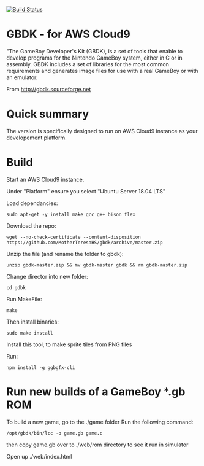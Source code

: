 [![Build Status](https://travis-ci.org/gheja/gbdk.svg?branch=master)](https://travis-ci.org/gheja/gbdk)

GBDK - for AWS Cloud9
=====================

"The GameBoy Developer's Kit (GBDK), is a set of tools that enable to
develop programs for the Nintendo GameBoy system, either in C or in
assembly. GBDK includes a set of libraries for the most common
requirements and generates image files for use with a real GameBoy or
with an emulator.

From http://gbdk.sourceforge.net

Quick summary
=============

The version is specifically designed to run on AWS Cloud9 instance as your developement platform.

Build
=====

Start an AWS Cloud9 instance.

Under "Platform" ensure you select "Ubuntu Server 18.04 LTS"

Load dependancies: 
```
sudo apt-get -y install make gcc g++ bison flex
```

Download the repo: 
```
wget --no-check-certificate --content-disposition https://github.com/MotherTeresaHS/gbdk/archive/master.zip
```

Unzip the file (and rename the folder to gbdk): 
```
unzip gbdk-master.zip && mv gbdk-master gbdk && rm gbdk-master.zip
```

Change director into new folder: 
```
cd gdbk
```

Run MakeFile: 
```
make
```

Then install binaries: 
```
sudo make install
```

Install this tool, to make sprite tiles from PNG files

Run: 
```
npm install -g ggbgfx-cli
```
Run new builds of a GameBoy *.gb ROM
====================================

To build a new game, go to the ./game folder
Run the following command:
```
/opt/gbdk/bin/lcc -o game.gb game.c
```
then copy game.gb over to ./web/rom directory to see it run in simulator

Open up ./web/index.html
